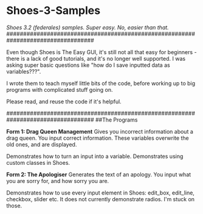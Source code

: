 # Shoes-3-Samples
_Shoes 3.2 (federales) samples. Super easy. No, easier than that._
##################################################################################

Even though Shoes is The Easy GUI, it's still not all that easy for beginners - there is a lack of good tutorials, and it's no longer well supported. I was asking super basic questions like "how do I save inputted data as variables???". 

I wrote them to teach myself little bits of the code, before working up to big programs with complicated stuff going on.

Please read, and reuse the code if it's helpful. 

##################################################################################
##The Programs

**Form 1: Drag Queen Management**
Gives you incorrect information about a drag queen. You input correct information. These variables overwrite the old ones, and are displayed.

Demonstrates how to turn an input into a variable.
Demonstrates using custom classes in Shoes.

**Form 2: The Apologiser**
Generates the text of an apology. You input what you are sorry for, and how sorry you are.

Demonstrates how to use every input element in Shoes: edit_box, edit_line, checkbox, slider etc. 
It does not currently demonstrate radios. I'm stuck on those.
